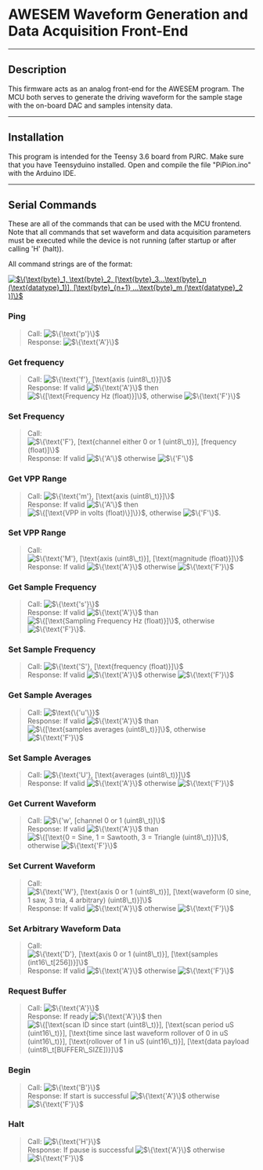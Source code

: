 # AWESEM Waveform Generation and Data Acquisition Front-End

--------------

## Description

This firmware acts as an analog front-end for the AWESEM program. The MCU both serves to generate the driving waveform for the sample stage with the on-board DAC and samples intensity data.

-----------
## Installation
This program is intended for the Teensy 3.6 board from PJRC. Make sure that you have Teensyduino installed. Open and compile the file "PiPion.ino" with the Arduino IDE.

------------
## Serial Commands

These are all of the commands that can be used with the MCU frontend. Note that all commands that set waveform and data acquisition parameters must be executed while the device is not running (after startup or after calling 'H' (halt)).

All command strings are of the format:

<a href="https://www.codecogs.com/eqnedit.php?latex=$\{\text{byte}_1,&space;\text{byte}_2,&space;[\text{byte}_3...\text{byte}_n&space;(\text{datatype}_1)],&space;[\text{byte}_{n&plus;1}&space;...\text{byte}_m&space;(\text{datatype}_2&space;)]\}$" target="_blank"><img src="https://latex.codecogs.com/gif.latex?\inline&space;$\{\text{byte}_1,&space;\text{byte}_2,&space;[\text{byte}_3...\text{byte}_n&space;(\text{datatype}_1)],&space;[\text{byte}_{n&plus;1}&space;...\text{byte}_m&space;(\text{datatype}_2&space;)]\}$" title="$\{\text{byte}_1, \text{byte}_2, [\text{byte}_3...\text{byte}_n (\text{datatype}_1)], [\text{byte}_{n+1} ...\text{byte}_m (\text{datatype}_2 )]\}$" /></a>

### __Ping__
> Call: <img src="https://latex.codecogs.com/gif.latex?\inline&space;$\{\text{'p'}\}$" title="$\{\text{'p'}\}$" /> <br>
> Response: <img src="https://latex.codecogs.com/gif.latex?\inline&space;$\{\text{'A'}\}$" title="$\{\text{'A'}\}$" />

### __Get frequency__
> Call: <img src="https://latex.codecogs.com/gif.latex?\inline&space;$\{\text{'f'},&space;[\text{axis&space;(uint8\_t)}]\}$" title="$\{\text{'f'}, [\text{axis (uint8\_t)}]\}$" /> <br>
> Response: If valid <img src="https://latex.codecogs.com/gif.latex?\inline&space;$\{\text{'A'}\}$" title="$\{\text{'A'}\}$" /> then <img src="https://latex.codecogs.com/gif.latex?\inline&space;$\{[\text{Frequency&space;Hz&space;(float)}]\}$" title="$\{[\text{Frequency Hz (float)}]\}$" />, otherwise <img src="https://latex.codecogs.com/gif.latex?\inline&space;$\{\text{'F'}\}$" title="$\{\text{'F'}\}$" />

### __Set Frequency__
> Call: <img src="https://latex.codecogs.com/gif.latex?\inline&space;$\{\text{'F'},&space;[text{channel&space;either&space;0&space;or&space;1&space;(uint8\_t)}],&space;[frequency&space;(float)]\}$" title="$\{\text{'F'}, [text{channel either 0 or 1 (uint8\_t)}], [frequency (float)]\}$" /> <br>
> Response: If valid <img src="https://latex.codecogs.com/gif.latex?\inline&space;$\{'A'\}$" title="$\{'A'\}$" /> otherwise <img src="https://latex.codecogs.com/gif.latex?\inline&space;$\{'F'\}$" title="$\{'F'\}$" />

### __Get VPP Range__
> Call: <img src="https://latex.codecogs.com/gif.latex?\inline&space;$\{\text{'m'},&space;[\text{axis&space;(uint8\_t)}]\}$" title="$\{\text{'m'}, [\text{axis (uint8\_t)}]\}$" /> <br>
> Response: If valid <img src="https://latex.codecogs.com/gif.latex?\inline&space;$\{'A'\}$" title="$\{'A'\}$" /> then <img src="https://latex.codecogs.com/gif.latex?\inline&space;$\{[\text{VPP&space;in&space;volts&space;(float)\}]\}}$" title="$\{[\text{VPP in volts (float)\}]\}}$" />, otherwise <img src="https://latex.codecogs.com/gif.latex?\inline&space;$\{'F'\}$" title="$\{'F'\}$" />.

### __Set VPP Range__
> Call: <img src="https://latex.codecogs.com/gif.latex?\inline&space;$\{\text{'M'},&space;[\text{axis&space;(uint8\_t)}],&space;[\text{magnitude&space;(float)}]\}$" title="$\{\text{'M'}, [\text{axis (uint8\_t)}], [\text{magnitude (float)}]\}$" /> <br>
> Response: If valid <img src="https://latex.codecogs.com/gif.latex?\inline&space;$\{\text{'A'}\}$" title="$\{\text{'A'}\}$" /> otherwise <img src="https://latex.codecogs.com/gif.latex?\inline&space;$\{\text{'F'}\}$" title="$\{\text{'F'}\}$" />

### __Get Sample Frequency__
> Call: <img src="https://latex.codecogs.com/gif.latex?\inline&space;$\{\text{'s'}\}$" title="$\{\text{'s'}\}$" /> <br>
> Response: If valid <img src="https://latex.codecogs.com/gif.latex?\inline&space;$\{\text{'A'}\}$" title="$\{\text{'A'}\}$" /> than <img src="https://latex.codecogs.com/gif.latex?\inline&space;$\{[\text{Sampling&space;Frequency&space;Hz&space;(float)}]\}$" title="$\{[\text{Sampling Frequency Hz (float)}]\}$" />, otherwise <img src="https://latex.codecogs.com/gif.latex?\inline&space;$\{\text{'F'}\}$" title="$\{\text{'F'}\}$" />.

### __Set Sample Frequency__
> Call: <img src="https://latex.codecogs.com/gif.latex?\inline&space;$\{\text{'S'},&space;[\text{frequency&space;(float)}]\}$" title="$\{\text{'S'}, [\text{frequency (float)}]\}$" /> <br>
> Response: If valid <img src="https://latex.codecogs.com/gif.latex?\inline&space;$\{\text{'A'}\}$" title="$\{\text{'A'}\}$" /> otherwise <img src="https://latex.codecogs.com/gif.latex?\inline&space;$\{\text{'F'}\}$" title="$\{\text{'F'}\}$" />

### __Get Sample Averages__
> Call: <img src="https://latex.codecogs.com/gif.latex?\inline&space;$\text{\{'u'\}}$" title="$\text{\{'u'\}}$" /> <br>
> Response: If valid <img src="https://latex.codecogs.com/gif.latex?\inline&space;$\{\text{'A'}\}$" title="$\{\text{'A'}\}$" /> than <img src="https://latex.codecogs.com/gif.latex?\inline&space;$\{[\text{samples&space;averages&space;(uint8\_t)}]\}$" title="$\{[\text{samples averages (uint8\_t)}]\}$" />, otherwise <img src="https://latex.codecogs.com/gif.latex?\inline&space;$\{\text{'F'}\}$" title="$\{\text{'F'}\}$" />

### __Set Sample Averages__
> Call: <img src="https://latex.codecogs.com/gif.latex?\inline&space;$\{\text{'U'},&space;[\text{averages&space;(uint8\_t)}]\}$" title="$\{\text{'U'}, [\text{averages (uint8\_t)}]\}$" /> <br>
> Response: If valid <img src="https://latex.codecogs.com/gif.latex?\inline&space;$\{\text{'A'}\}$" title="$\{\text{'A'}\}$" /> otherwise <img src="https://latex.codecogs.com/gif.latex?\inline&space;$\{\text{'F'}\}$" title="$\{\text{'F'}\}$" />

### __Get Current Waveform__
> Call: <img src="https://latex.codecogs.com/gif.latex?\inline&space;$\{'w',&space;[channel&space;0&space;or&space;1&space;(uint8\_t)]\}$" title="$\{'w', [channel 0 or 1 (uint8\_t)]\}$" /> <br>
> Response: If valid <img src="https://latex.codecogs.com/gif.latex?\inline&space;$\{\text{'A'}\}$" title="$\{\text{'A'}\}$" /> than <img src="https://latex.codecogs.com/gif.latex?\inline&space;$\{[\text{0&space;=&space;Sine,&space;1&space;=&space;Sawtooth,&space;3&space;=&space;Triangle&space;(uint8\_t)}]\}$" title="$\{[\text{0 = Sine, 1 = Sawtooth, 3 = Triangle (uint8\_t)}]\}$" />, otherwise <img src="https://latex.codecogs.com/gif.latex?\inline&space;$\{\text{'F'}\}$" title="$\{\text{'F'}\}$" />

### __Set Current Waveform__
> Call: <img src="https://latex.codecogs.com/gif.latex?\inline&space;$\{\text{'W'},&space;[\text{axis&space;0&space;or&space;1&space;(uint8\_t)}],&space;[\text{waveform&space;(0&space;sine,&space;1&space;saw,&space;3&space;tria,&space;4&space;arbitrary)&space;(uint8\_t)}]\}$" title="$\{\text{'W'}, [\text{axis 0 or 1 (uint8\_t)}], [\text{waveform (0 sine, 1 saw, 3 tria, 4 arbitrary) (uint8\_t)}]\}$" /> <br>
> Response: If valid <img src="https://latex.codecogs.com/gif.latex?\inline&space;$\{\text{'A'}\}$" title="$\{\text{'A'}\}$" /> otherwise <img src="https://latex.codecogs.com/gif.latex?\inline&space;$\{\text{'F'}\}$" title="$\{\text{'F'}\}$" />

### __Set Arbitrary Waveform Data__
> Call: <img src="https://latex.codecogs.com/gif.latex?\inline&space;$\{\text{'D'},&space;[\text{axis&space;0&space;or&space;1&space;(uint8\_t)}],&space;[\text{samples&space;(int16\_t[256])}]\}$" title="$\{\text{'D'}, [\text{axis 0 or 1 (uint8\_t)}], [\text{samples (int16\_t[256])}]\}$" /> <br>
> Response: If valid <img src="https://latex.codecogs.com/gif.latex?\inline&space;$\{\text{'A'}\}$" title="$\{\text{'A'}\}$" /> otherwise <img src="https://latex.codecogs.com/gif.latex?\inline&space;$\{\text{'F'}\}$" title="$\{\text{'F'}\}$" />

### __Request Buffer__
> Call: <img src="https://latex.codecogs.com/gif.latex?\inline&space;$\{\text{'A'}\}$" title="$\{\text{'A'}\}$" /> <br>
> Response: If ready <img src="https://latex.codecogs.com/gif.latex?\inline&space;$\{\text{'A'}\}$" title="$\{\text{'A'}\}$" /> then <img src="https://latex.codecogs.com/gif.latex?\inline&space;$\{[\text{scan&space;ID&space;since&space;start&space;(uint8\_t)}],&space;[\text{scan&space;period&space;uS&space;(uint16\_t)}],&space;[\text{time&space;since&space;last&space;waveform&space;rollover&space;of&space;0&space;in&space;uS&space;(uint16\_t)}],&space;[\text{rollover&space;of&space;1&space;in&space;uS&space;(uint16\_t)}],&space;[\text{data&space;payload&space;(uint8\_t[BUFFER\_SIZE])}]\}$" title="$\{[\text{scan ID since start (uint8\_t)}], [\text{scan period uS (uint16\_t)}], [\text{time since last waveform rollover of 0 in uS (uint16\_t)}], [\text{rollover of 1 in uS (uint16\_t)}], [\text{data payload (uint8\_t[BUFFER\_SIZE])}]\}$" />

### __Begin__
> Call: <img src="https://latex.codecogs.com/gif.latex?\inline&space;$\{\text{'B'}\}$" title="$\{\text{'B'}\}$" /> <br>
> Response: If start is successful <img src="https://latex.codecogs.com/gif.latex?\inline&space;$\{\text{'A'}\}$" title="$\{\text{'A'}\}$" /> otherwise <img src="https://latex.codecogs.com/gif.latex?\inline&space;$\{\text{'F'}\}$" title="$\{\text{'F'}\}$" />

### __Halt__
> Call: <img src="https://latex.codecogs.com/gif.latex?\inline&space;$\{\text{'H'}\}$" title="$\{\text{'H'}\}$" /> <br>
> Response: If pause is successful <img src="https://latex.codecogs.com/gif.latex?\inline&space;$\{\text{'A'}\}$" title="$\{\text{'A'}\}$" /> otherwise <img src="https://latex.codecogs.com/gif.latex?\inline&space;$\{\text{'F'}\}$" title="$\{\text{'F'}\}$" />
